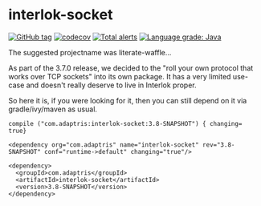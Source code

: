# interlok-socket

[![GitHub tag](https://img.shields.io/github/tag/adaptris/interlok-socket.svg)](https://github.com/adaptris/interlok-socket/tags) [![codecov](https://codecov.io/gh/adaptris/interlok-socket/branch/develop/graph/badge.svg)](https://codecov.io/gh/adaptris/interlok-socket) [![Total alerts](https://img.shields.io/lgtm/alerts/g/adaptris/interlok-socket.svg?logo=lgtm&logoWidth=18)](https://lgtm.com/projects/g/adaptris/interlok-socket/alerts/) [![Language grade: Java](https://img.shields.io/lgtm/grade/java/g/adaptris/interlok-socket.svg?logo=lgtm&logoWidth=18)](https://lgtm.com/projects/g/adaptris/interlok-socket/context:java)

The suggested projectname was literate-waffle...

As part of the 3.7.0 release, we decided to the "roll your own protocol that works over TCP sockets" into its own package. It has a very limited use-case and doesn't really deserve to live in Interlok proper.

So here it is, if you were looking for it, then you can still depend on it via gradle/ivy/maven as usual.

```
compile ("com.adaptris:interlok-socket:3.8-SNAPSHOT") { changing= true}
```

```
<dependency org="com.adaptris" name="interlok-socket" rev="3.8-SNAPSHOT" conf="runtime->default" changing="true"/>
```

```
<dependency>
  <groupId>com.adaptris</groupId>
  <artifactId>interlok-socket</artifactId>
  <version>3.8-SNAPSHOT</version>
</dependency>
```
